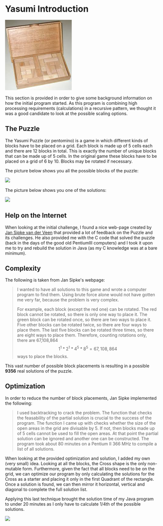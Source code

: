 # Yasumi Introduction

![](/docs/assets/wood-yasumi.png)

This section is provided in order to give some background information on how the initial program started. As this program is combining high processing requirements \(calculations\) in a recursive pattern, we thought it was a good candidate to look at the possible scaling options.

## The Puzzle

The Yasumi Puzzle \(or pentomino\) is a game in which different kinds of blocks have to be placed on a grid. Each block is made up of 5 cells each and there are 12 blocks in total. This is exactly the number of unique blocks that can be made up of 5 cells. In the original game these blocks have to be placed on a grid of 6 by 10. Blocks may be rotated if necessary.

The picture below shows you all the possible blocks of the puzzle:

![](/assets/yasumiBlocks.png)

The picture below shows you one of the solutions:

![](/assets/yasumiSolution.png)

## Help on the Internet

When looking at the initial challenge, I found a nice web-page created by [Jan Sipke van der Veen](https://jansipke.nl/yasumi-puzzle/) that provided a lot of feedback on the Puzzle and its challenges. He also provided me with the C code that solved the puzzle \(back in the days of the good old PentiumIII computers\) and I took it upon me to try and rebuild the solution in Java \(as my C knowledge was at a bare minimum\).

## Complexity

The following is taken from Jan Sipke's webpage:

> I wanted to have all solutions to this game and wrote a computer program to find them. Using brute force alone would not have gotten me very far, because the problem is very complex.
>
> For example, each block \(except the red one\) can be rotated. The red block cannot be rotated, so there is only one way to place it. The green block can be rotated once, so there are two ways to place it. Five other blocks can be rotated twice, so there are four ways to place them. The last five blocks can be rotated three times, so there are eight ways to place them. Therefore, counting rotations only, there are 67,108,864$$1^1*2^1*4^5* 8^5 = 
> 67,108,864 $$ ways to place the blocks.

This vast number of possible block placements is resulting in a possible **9356** real solutions of the puzzle.

## Optimization

In order to reduce the number of block placements, Jan Sipke implemented the following:

> I used backtracking to crack the problem. The function that checks the feasability of the partial solution is crucial to the success of the program. The function I came up with checks whether the size of the open areas in the grid are divisable by 5. If not, then blocks made up of 5 cells cannot be used to fill the open areas. At that point the partial solution can be ignored and another one can be constructed. The program took about 80 minutes on a Pentium II 366 MHz to compile a list of all solutions.

When looking at the provided optimization and solution, I added my own \(very small\) idea. Looking at all the blocks, the Cross shape is the only non-mutable form. Furthermore, given the fact that all blocks need to be on the grid, we can optimize our program by only calculating the solutions for the Cross as a starter and placing it only in the first Quadrant of the rectangle. Once a solution is found, we can then mirror it horizontal, vertical and diagonal to complete the full solution list.

Applying this last technique brought the solution time of my Java program to under 20 minutes as I only have to calculate 1/4th of the possible solutions.

![](/assets/mirrorSolutions.png)

